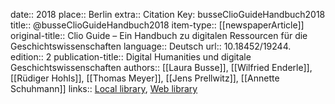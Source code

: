 date:: 2018
place:: Berlin
extra:: Citation Key: busseClioGuideHandbuch2018
title:: @busseClioGuideHandbuch2018
item-type:: [[newspaperArticle]]
original-title:: Clio Guide – Ein Handbuch zu digitalen Ressourcen für die Geschichtswissenschaften
language:: Deutsch
url:: 10.18452/19244.
edition:: 2
publication-title:: Digital Humanities und digitale Geschichtswissenschaften
authors:: [[Laura Busse]], [[Wilfried Enderle]], [[Rüdiger Hohls]], [[Thomas Meyer]], [[Jens Prellwitz]], [[Annette Schuhmann]]
links:: [Local library](zotero://select/groups/2386895/items/V5SWP7Y2), [Web library](https://www.zotero.org/groups/2386895/items/V5SWP7Y2)
